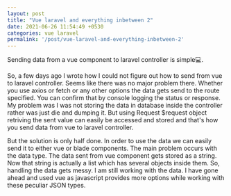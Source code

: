 ```yaml
---
layout: post
title: "Vue laravel and everything inbetween 2"
date: 2021-06-26 11:54:49 +0530
categories: vue laravel
permalink: '/post/vue-laravel-and-everything-inbetween-2'
---
```


Sending data from a vue component to laravel controller is simple💻.

So, a few days ago I wrote how I could not figure out how to send from vue to laravel controller. Seems like there was no major problem there. Whether you use axios or fetch or any other options the data gets send to the route specified. You can confirm that by console logging the status or response. My problem was I was not storing the data in database inside the controller rather was just die and dumping it. But using Request $request object retriving the sent value can easily be accessed and stored and that's how you send data from vue to laravel controller.

But the solution is only half done. In order to use the data we can easily send it to either vue or blade components. The main problem occurs with the data type. The data sent from vue component gets stored as a string. Now that string is actually a list which has several objects inside them. So, handling the data gets messy. I am still working with the data. I have gone ahead and used vue as javascript provides more options while working with these peculiar JSON types.